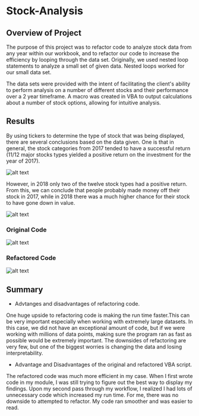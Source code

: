 # Stock-Analysis



## Overview of Project

The purpose of this project was to refactor code to analyze stock data from any year within our workbook, and to refactor our code to increase the efficiency by looping through the data set. Originally, we used nested loop statements to analyze a small set of given data. Nested loops worked for our small data set.

The data sets were provided with the intent of facilitating the client's ability to perform analysis on a number of different stocks and their performance over a 2 year timeframe. A macro was created in VBA to output calculations about a number of stock options, allowing for intuitive analysis.


## Results

By using tickers to determine the type of stock that was being displayed, there are several conclusions based on the data given. One is that in general, the stock categories from 2017 tended to have a successful return (11/12 major stocks types yielded a positive return on the investment for the year of 2017). 

![alt text](http://url/to/img.png)

However, in 2018 only two of the twelve stock types had a positive return. From this, we can conclude that people probably made money off their stock in 2017, while in 2018 there was a much higher chance for their stock to have gone down in value.

![alt text](http://url/to/img.png)


### Original Code

![alt text](http://url/to/img.png)

### Refactored Code

![alt text](http://url/to/img.png)


## Summary

* Advtanges and disadvantages of refactoring code.

One huge upside to refactoring code is making the run time faster.This can be very important especially when working with extremely large datasets. In this case, we did not have an exceptional amount of code, but if we were working with millions of data points, making sure the program ran as fast as possible would be extremely important. The downsides of refactoring are very few, but one of the biggest worries is changing the data and losing interpretability.

* Advantage and Disadvantages of the original and refactored VBA script.

The refactored code was much more efficient in my case. When I first wrote code in my module, I was still trying to figure out the best way to display my findings. Upon my second pass through my workflow, I realized I had lots of unnecessary code which increased my run time. For me, there was no downside to attempted to refactor. My code ran smoother and was easier to read.
